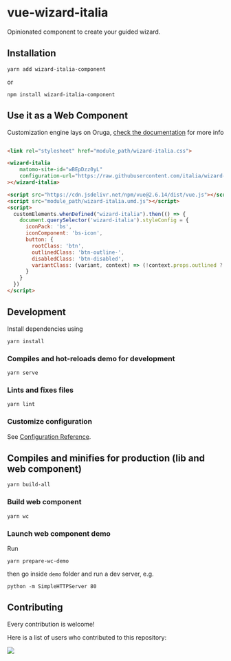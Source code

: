 <!-- markdownlint-disable no-inline-html -->

# vue-wizard-italia

Opinionated component to create your guided wizard.

## Installation

```
yarn add wizard-italia-component
```

or

```
npm install wizard-italia-component
```

## Use it as a Web Component

Customization engine lays on Oruga, [check the documentation](https://oruga.io/documentation/#customization) for more info

```html

<link rel="stylesheet" href="module_path/wizard-italia.css">

<wizard-italia 
    matomo-site-id="wBEpDzz0yL"
    configuration-url="https://raw.githubusercontent.com/italia/wizard-italia/main/demo/tree.json"
></wizard-italia>

<script src="https://cdn.jsdelivr.net/npm/vue@2.6.14/dist/vue.js"></script>
<script src="module_path/wizard-italia.umd.js"></script>
<script>
  customElements.whenDefined("wizard-italia").then(() => {
    document.querySelector('wizard-italia').styleConfig = {
      iconPack: 'bs',
      iconComponent: 'bs-icon',
      button: {
        rootClass: 'btn',
        outlinedClass: 'btn-outline-',
        disabledClass: 'btn-disabled',
        variantClass: (variant, context) => (!context.props.outlined ? `btn-${variant}` : ''),
      }
    }
  })
</script>
```

## Development

Install dependencies using

```shell
yarn install
```

### Compiles and hot-reloads demo for development

```shell
yarn serve
```

### Lints and fixes files

```shell
yarn lint
```

### Customize configuration

See [Configuration Reference](https://cli.vuejs.org/config/).

## Compiles and minifies for production (lib and web component)

```shell
yarn build-all
```

### Build web component

```
yarn wc
```

### Launch web component demo

Run

```
yarn prepare-wc-demo
```

then go inside `demo` folder and run a dev server, e.g.

```
python -m SimpleHTTPServer 80
```

## Contributing

Every contribution is welcome!

Here is a list of users who contributed to this repository:

<a href="https://github.com/italia/wizard-component/graphs/contributors">
  <img src="https://contributors-img.web.app/image?repo=italia/wizard-component" />
</a>

